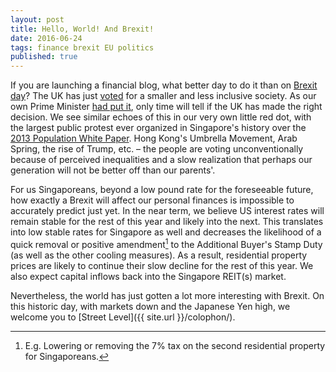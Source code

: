 ```yaml
---
layout: post
title: Hello, World! And Brexit!
date: 2016-06-24
tags: finance brexit EU politics
published: true
---
```

If you are launching a financial blog, what better day to do it than on [Brexit day](https://www.youtube.com/watch?v=nh0ac5HUpDU)? The UK has just [voted](http://www.bloomberg.com/graphics/2016-brexit-referendum/) for a smaller and less inclusive society. As our own Prime Minister [had put it](https://www.facebook.com/leehsienloong/posts/1142353405827364), only time will tell if the UK has made the right decision. We see similar echoes of this in our very own little red dot, with the largest public protest ever organized in Singapore's history over the [2013 Population White Paper](http://population.sg/whitepaper/). Hong Kong's Umbrella Movement, Arab Spring, the rise of Trump, etc. – the people are voting unconventionally because of perceived inequalities and a slow realization that perhaps our generation will not be better off than our parents'.<!--more-->

For us Singaporeans, beyond a low pound rate for the foreseeable future, how exactly a Brexit will affect our personal finances is impossible to accurately predict just yet. In the near term, we believe US interest rates will remain stable for the rest of this year and likely into the next. This translates into low stable rates for Singapore as well and decreases the likelihood of a quick removal or positive amendment[^n] to the Additional Buyer's Stamp Duty (as well as the other cooling measures). As a result, residential property prices are likely to continue their slow decline for the rest of this year. We also expect capital inflows back into the Singapore REIT(s) market.

Nevertheless, the world has just gotten a lot more interesting with Brexit. On this historic day, with markets down and the Japanese Yen high, we welcome you to [Street Level]({{ site.url }}/colophon/).

[^n]:E.g. Lowering or removing the 7% tax on the second residential property for Singaporeans.
